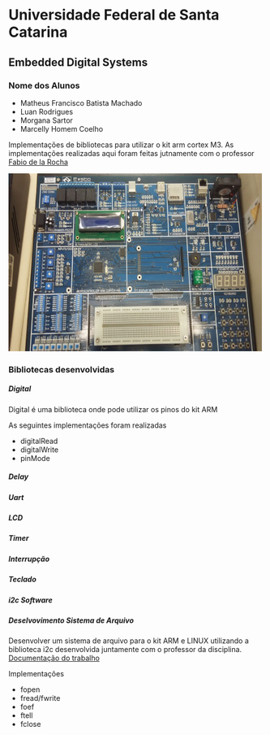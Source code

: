 # Universidade Federal de Santa Catarina
## Embedded Digital Systems


### Nome dos Alunos 

* Matheus Francisco Batista Machado
* Luan Rodrigues
* Morgana Sartor
* Marcelly Homem Coelho

Implementações de bibliotecas para utilizar o kit arm cortex M3. As
implementações realizadas aqui foram feitas jutnamente com o professor
<a href="https://github.com/fabiorochaufsc/">Fabio de la Rocha</a>

<img src="placa.jpeg" width="500" height="350" />

### Bibliotecas desenvolvidas
##### Digital

Digital é uma biblioteca onde pode utilizar os pinos do kit ARM

As seguintes implementações foram realizadas
* digitalRead
* digitalWrite
* pinMode

##### Delay
##### Uart
##### LCD
##### Timer
##### Interrupção
##### Teclado
##### i2c Software
##### Deselvovimento Sistema de Arquivo

Desenvolver um sistema de arquivo para o kit ARM e LINUX utilizando a biblioteca i2c desenvolvida juntamente com o professor da disciplina.
<a href="https://github.com/matheusfrancisco/arm-Cortex-M3/blob/master/Sistema%20de%20Arquivo/Documentação/trabalho.pdf">Documentação do trabalho</a>

Implementações

* fopen
* fread/fwrite
* foef
* ftell
* fclose





